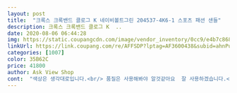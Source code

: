 ```yaml
---
layout: post 
title:  "크록스 크록밴드 클로그 K 네이비볼트그린 204537-4K6-1 스포츠 패션 샌들" 
description: 크록스 크록밴드 클로그 K  ..
date: 2020-08-06 06:44:28 
img: https://static.coupangcdn.com/image/vendor_inventory/0cc9/e4b7c868f35ad24ce2f6b8c931cf59ac2759e8a7188757318c8cc0b146d1.jpg 
linkUrl: https://link.coupang.com/re/AFFSDP?lptag=AF3600438&subid=ahnPublicAsk&pageKey=1524604065&itemId=2615910950&vendorItemId=70606947064&traceid=V0-113-a9c3ad56389e8e97 
categories: [1007] 
color: 35B62C 
price: 41800 
author: Ask View Shop 
cont:  "색상은 생각대로입니다.<br/> 품질은 사용해봐야 알것같아요  잘 사용하겠습니다.<br/><br/>" 
---
```

